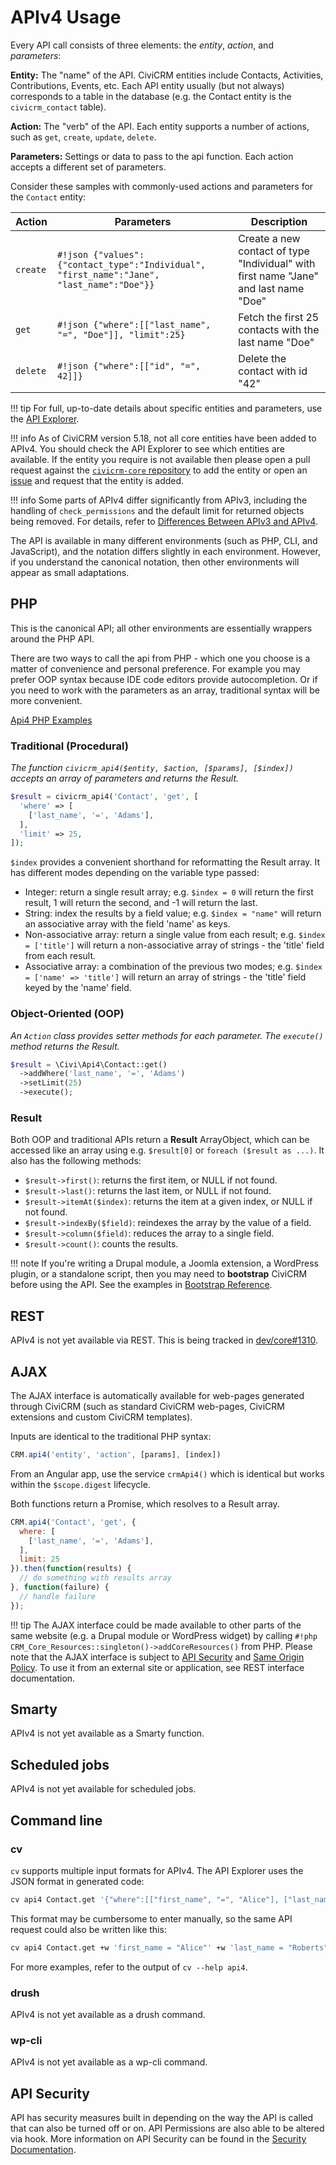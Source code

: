 # APIv4 Usage

Every API call consists of three elements: the *entity*, *action*, and *parameters*:

**Entity:** The "name" of the API.
CiviCRM entities include Contacts, Activities, Contributions, Events, etc.
Each API entity usually (but not always) corresponds to a table in the database (e.g. the Contact entity is the `civicrm_contact` table).

**Action:** The "verb" of the API. Each entity supports a number of actions, such as `get`, `create`, `update`, `delete`.
 
**Parameters:** Settings or data to pass to the api function. Each action accepts a different set of parameters.

Consider these samples with commonly-used actions and parameters for the `Contact` entity:

| Action   | Parameters                           | Description                     |
|----------|--------------------------------------|---------------------------------|
| `create` | `#!json {"values":{"contact_type":"Individual", "first_name":"Jane", "last_name":"Doe"}}` | Create a new contact of type "Individual" with first name "Jane" and last name "Doe" |
| `get`    | `#!json {"where":[["last_name", "=", "Doe"]], "limit":25}`                | Fetch the first 25 contacts with the last name "Doe" |
| `delete` | `#!json {"where":[["id", "=", 42]]}` | Delete the contact with id "42" |

!!! tip
    For full, up-to-date details about specific entities and parameters, use the [API Explorer](/api/index.md#api-explorer).

!!! info
    As of CiviCRM version 5.18, not all core entities have been added to APIv4. You should check the API Explorer to see which entities are available. If the entity you require is not available then please open a pull request against the [`civicrm-core` repository](https://github.com/civicrm/civicrm-core) to add the entity or open an [issue](https://lab.civicrm.org/dev/core) and request that the entity is added.

!!! info
    Some parts of APIv4 differ significantly from APIv3, including the handling of `check_permissions` and the default limit for returned objects being removed. For details, refer to [Differences Between APIv3 and APIv4](/api/v4/differences-with-v3.md).

The API is available in many different environments (such as PHP, CLI, and JavaScript), and the notation differs slightly in each environment. However, if you understand the canonical notation, then other environments will appear as small adaptations.

## PHP

This is the canonical API; all other environments are essentially wrappers around the PHP API.

There are two ways to call the api from PHP - which one you choose is a matter of convenience and personal preference.
For example you may prefer OOP syntax because IDE code editors provide autocompletion.
Or if you need to work with the parameters as an array, traditional syntax will be more convenient.   

[Api4 PHP Examples](/img/Api4-PHP-Styles.svg)

### Traditional (Procedural)

*The function `civicrm_api4($entity, $action, [$params], [$index])` accepts an array of parameters and returns the Result.*

```php
$result = civicrm_api4('Contact', 'get', [
  'where' => [
    ['last_name', '=', 'Adams'],
  ],
  'limit' => 25,
]);
```

`$index` provides a convenient shorthand for reformatting the Result array. It has different modes depending on the variable type passed:

* Integer: return a single result array; e.g. `$index = 0` will return the first result, 1 will return the second, and -1 will return the last.
* String: index the results by a field value; e.g. `$index = "name"` will return an associative array with the field 'name' as keys.
* Non-associative array: return a single value from each result; e.g. `$index = ['title']` will return a non-associative array of strings - the 'title' field from each result.
* Associative array: a combination of the previous two modes; e.g. `$index = ['name' => 'title']` will return an array of strings - the 'title' field keyed by the 'name' field.

### Object-Oriented (OOP)

*An `Action` class provides setter methods for each parameter. The `execute()` method returns the Result.*

```php
$result = \Civi\Api4\Contact::get()
  ->addWhere('last_name', '=', 'Adams')
  ->setLimit(25)
  ->execute();
```

### Result

Both OOP and traditional APIs return a **Result** ArrayObject, which can be accessed like an array using e.g. `$result[0]` or `foreach ($result as ...)`. It also has the following methods:

- `$result->first()`: returns the first item, or NULL if not found.
- `$result->last()`: returns the last item, or NULL if not found.
- `$result->itemAt($index)`: returns the item at a given index, or NULL if not found.
- `$result->indexBy($field)`: reindexes the array by the value of a field.
- `$result->column($field)`: reduces the array to a single field.
- `$result->count()`: counts the results.

!!! note
    If you're writing a Drupal module, a Joomla extension, a WordPress plugin, or a standalone script, then you may need to **bootstrap** CiviCRM before using the API.  See the examples in [Bootstrap Reference](/framework/bootstrap.md).

## REST

APIv4 is not yet available via REST. This is being tracked in [dev/core#1310](https://lab.civicrm.org/dev/core/issues/1310).

## AJAX

The AJAX interface is automatically available for web-pages generated through CiviCRM (such as standard CiviCRM web-pages, CiviCRM extensions and custom CiviCRM templates).

Inputs are identical to the traditional PHP syntax:

```javascript
CRM.api4('entity', 'action', [params], [index])
```

From an Angular app, use the service `crmApi4()` which is identical but works within the `$scope.digest` lifecycle.

Both functions return a Promise, which resolves to a Result array.

```javascript
CRM.api4('Contact', 'get', {
  where: [
    ['last_name', '=', 'Adams'],
  ],
  limit: 25
}).then(function(results) {
  // do something with results array
}, function(failure) {
  // handle failure
});
```

!!! tip
    The AJAX interface could be made available to other parts of the same website (e.g. a Drupal module or WordPress widget) by calling `#!php CRM_Core_Resources::singleton()->addCoreResources()`
    from PHP. Please note that the AJAX interface is subject to [API Security](/security/permissions.md#api-permissions)
    and [Same Origin Policy](http://en.wikipedia.org/wiki/Same_origin_policy). To use it from an external site or application, see REST interface documentation.

## Smarty

APIv4 is not yet available as a Smarty function.

## Scheduled jobs

APIv4 is not yet available for scheduled jobs.

## Command line

### cv

`cv` supports multiple input formats for APIv4. The API Explorer uses the JSON format in generated code:

```bash
cv api4 Contact.get '{"where":[["first_name", "=", "Alice"], ["last_name", "=", "Roberts"]]}'
```

This format may be cumbersome to enter manually, so the same API request could also be written like this:

```bash
cv api4 Contact.get +w 'first_name = "Alice"' +w 'last_name = "Roberts"'
```

For more examples, refer to the output of `cv --help api4`.

### drush

APIv4 is not yet available as a drush command.

### wp-cli

APIv4 is not yet available as a wp-cli command.

## API Security

API has security measures built in depending on the way the API is called that can also be turned off or on. API Permissions are also able to be altered via hook. More information on API Security can be found in the [Security Documentation](/security/permissions.md).
